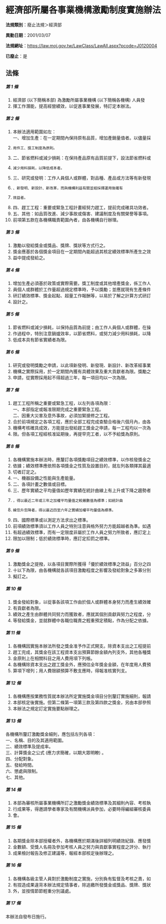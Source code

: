 # 經濟部所屬各事業機構激勵制度實施辦法

**法規類別**：廢止法規＞經濟部

**異動日期**：2001/03/07  

**法規網址**：https://law.moj.gov.tw/LawClass/LawAll.aspx?pcode=J0120004

**已廢止**：是



## 法條
##### 第 1 條
1. 經濟部 (以下簡稱本部) 為激勵所屬事業機構 (以下簡稱各機構) 人員發
1. 揮工作潛能，提高經營績效，以促進事業發展，特訂定本辦法。

##### 第 2 條
1. 本辦法適用範圍如左：  
一、增加生產：在一定期間內保持原有品質，增加產銷量值者。以儘量採
1.     用件工、獎工制度為原則。
1. 二、節省燃料或減少損耗：在保持產品原有品質前提下，設法節省燃料或
1.     減少用料損耗，以降低成本者。
1. 三、研究或發明：工作人員個人或群體，對品種、產品或方法等有新發現
1.     、新發明、新設計、新改革，而與機構利益有關並經採擇運用後確有
1.     效益者。
1. 四、趕工工程：重要或緊急工程計畫經努力趕工，提前完成確具功效者。
1. 五、其他：如品質改進、減少事故或傷害、建議制度及有關榮譽等事項。
1. 前項第五款在各機構職責範圍內者，由各機構自行辦理。

##### 第 3 條
1. 激勵以發給獎金或獎品、獎牌、獎狀等方式行之。
1. 獎金應基於各個獎金項目在一定期間內能超過其核定績效標準所產生之效
1. 益中提成發給之。

##### 第 4 條
1. 增加生產必須基於政策或實際需要。獎工制度或其他增產獎金，係工作人
1. 員個人或群體於工作量超過規定標準時，予以獎勵；並應就現有生產條件
1. 研訂績效標準、獎金起點、超量工作報酬等，以易於了解之計算方式研訂
1. 設計之。

##### 第 5 條
1. 節省燃料或減少損耗，以保持品質為前提；由工作人員個人或群體，在操
1. 作過程中，特別注意鍋爐效率，以節省燃料，或努力減少用料損耗，以降
1. 低成本具有節省實績者為限。

##### 第 6 條
1. 研究或發明獎勵之申請，以此項新發明、新發現、新設計、新改革經事業
1. 機構之實際採用，於一定期間內獲有具體效果及重大貢獻者為限。獎勵之
1. 申請，從實際採用起不得超過三年，每一項目均以一次為限。

##### 第 7 條
1. 趕工工程所稱之重要或緊急工程，以左列各項為限：  
一、本部指定或報准限期完成之重要緊急工程。  
二、因重大災害及意外事故，必須加緊搶修之工程。
1. 合於前項規定之各項工程，應於全部工程完成查驗合格後六個月內，由各
1. 機構考核確具成效，方能提出發給趕工獎金之申請，每一工程均以一次為
1. 限。但各項工程經核准延期後，再提早完工者，以不予給獎為原則。

##### 第 8 條
1. 各機構實施本辦法時，應釐訂各項獎勵項目之績效標準，以作核發獎金之
1. 依據；績效標準應依照各項獎金之性質及設置目的，就左列各類擇其最適
1. 切者訂定之。
1. 一、機器設備之性能與生產能量。
1. 二、各項計畫之數值或目標。
1. 三、歷年實績之平均量值如歷年實績在統計曲線上有上升或下降之趨勢者
1.     ，得以最近二年或三年之加權平均量值之較嚴數值為標準；如統計曲
1.     線忽升忽降者，得以最近四至六年之實績加權平均量值為標準。
1. 四、國際標準或以測定方法求出之標準。
1. 前項績效標準須以工作人員之特別注意與格外努力方能超越者為準。如遇
1. 有超過績效標準，而有一定限度非屬於工作人員之努力所致者，應訂定上
1. 限加以限制；低於績效標準時，應訂定扣罰之標準。

##### 第 9 條
1. 激勵獎金之提撥，以各項目實際所獲得「優於績效標準之效益」百分之四
1. 十以下為限，由各機構就各該項目激勵程度之影響及發給對象之多寡分別
1. 擬訂之。

##### 第 10 條
1. 獎金發給對象，以從事各該項工作由於個人或群體本身努力而產生績效確
1. 有貢獻者為限。
1. 績效之產生由群體共同努力而獲致者，應就其個別貢獻與努力之程度，分
1. 等發給獎金，並就群體中各職位職責之輕重預定積點，作為分配之依據。

##### 第 11 條
1. 各機構因實施本辦法所發之獎金准予作正式開支。除資本支出之工程提前
1. 趕工完成，其獎金在該工程資本支出預算節餘金額內列支外，其他各種獎
1. 金原則上在相關科目之用人費用項下列帳。
1. 各機構除資本支出之趕工獎金外，應預估全年獎金金額，在年度用人費預
1. 算項下增列；用人費限額預算不敷支應時，得報准核實列支。

##### 第 12 條
1. 各機構應按業務性質就本辦法所定實施獎金項目分別釐訂實施細則，報請
1. 本部核定後實施。但第二條第一項第三款及第四款之獎金，另由本部參照
1. 本辦法之規定訂定實施要點辦理之。

##### 第 13 條
各機構所釐訂激勵獎金細則，應包括左列各項：  
一、名稱、目的及其適用範圍。  
二、績效標準及提成率。  
三、計算獎金之公式 (應力求簡確，以期大眾明瞭) 。  
四、分配對象。  
五、發給時間。  
六、懲處與限制。  
七、其他。

##### 第 14 條
1. 本部為審核所屬事業機構所訂之激勵獎金績效標準及其細則內容、考核執
1. 行成果等，得邀請學者專家及有關機構派員參加，必要時得編組審核委員
1. 會。

##### 第 15 條
1. 各期獎金除本部授權者外，各機構應於期滿後詳細列明績效紀錄、應發獎
1. 金數額、受獎人名冊及參加考核人員之努力與貢獻事實程度之評分、執行
1. 成果檢討報告及修正建議等，報經本部核定後辦理之。

##### 第 16 條
1. 各機構各級主管人員對於激勵制度之實施，分別負有監督及考核之責，如
1. 有捏造成果違背本辦法規定情事者，除追繳所發獎金或獎品、獎牌、獎狀
1. 外，並按情節節輕重分別議處。

##### 第 17 條
本辦法自發布日施行。


